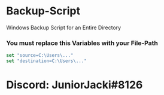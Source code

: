 # Backup-Script
Windows Backup Script for an Entire Directory

### You must replace this Variables with your File-Path

```javascript
set "source=C:\Users\..."
set "destination=C:\Users\..."
```

# Discord: JuniorJacki#8126
